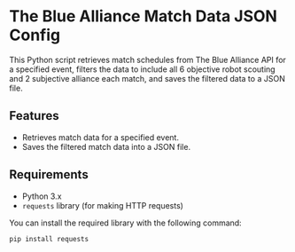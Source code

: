 # The Blue Alliance Match Data JSON Config

This Python script retrieves match schedules from The Blue Alliance API for a specified event, filters the data to include all 6 objective robot scouting and 2 subjective alliance each match, and saves the filtered data to a JSON file.

## Features
- Retrieves match data for a specified event.
- Saves the filtered match data into a JSON file.

## Requirements
- Python 3.x
- `requests` library (for making HTTP requests)

You can install the required library with the following command:

```bash
pip install requests
